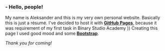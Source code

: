 ### - Hello, people!
My name is Aleksander and this is my very own personal website. Basically this is just a résumé.
I've decided to host it with [**GitHub Pages**](https://pages.github.com/), because it was requirement of my first task in Binary Studio Academy ))
Creating this page I used good mood and some [**Bootstrap**](https://getbootstrap.com/).

_Thank you for coming!_